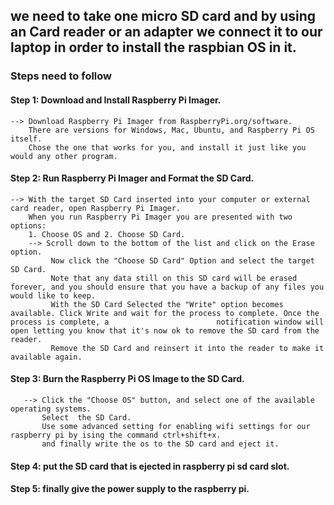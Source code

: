## we need to take one micro SD card and by using an Card reader or an adapter we connect it to our laptop in order to install the raspbian OS in it.

### Steps need to follow

#### Step 1: Download and Install Raspberry Pi Imager.
	--> Download Raspberry Pi Imager from RaspberryPi.org/software. 
	    There are versions for Windows, Mac, Ubuntu, and Raspberry Pi OS itself. 
	    Chose the one that works for you, and install it just like you would any other program.

#### Step 2: Run Raspberry Pi Imager and Format the SD Card.
	--> With the target SD Card inserted into your computer or external card reader, open Raspberry Pi Imager.
	    When you run Raspberry Pi Imager you are presented with two options: 
	    1. Choose OS and 2. Choose SD Card.
        --> Scroll down to the bottom of the list and click on the Erase option.
             Now click the "Choose SD Card" Option and select the target SD Card.
             Note that any data still on this SD card will be erased forever, and you should ensure that you have a backup of any files you would like to keep.
             With the SD Card Selected the "Write" option becomes available. Click Write and wait for the process to complete. Once the process is complete, a                        notification window will open letting you know that it's now ok to remove the SD card from the reader.
             Remove the SD Card and reinsert it into the reader to make it available again.

#### Step 3: Burn the Raspberry Pi OS Image to the SD Card.
       --> Click the "Choose OS" button, and select one of the available operating systems.
           Select  the SD Card.
           Use some advanced setting for enabling wifi settings for our raspberry pi by ising the command ctrl+shift+x.
           and finally write the os to the SD card and eject it.

#### Step 4: put the SD card that is ejected in raspberry pi sd card slot.

#### Step 5: finally give  the power supply to the raspberry pi.

